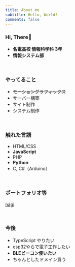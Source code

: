 ```yaml
---
title: About me
subtitle: Hello, World!
comments: false
---
```


### Hi, There👋

- **名電高校 情報科学科 3年**
- **情報システム部**

<br>

### やってること
- ~~モーショングラフィックス~~
- サーバー構築
- サイト制作
- システム制作

<br>

### 触れた言語
- HTML/CSS
- **JavaScript**
- PHP
- **Python**
- C, C#（Arduino）

<br>

### ポートフォリオ等
[nagi](nagi65536.ddns.net)

<br>

### 今後
- TypeScript やりたい
- esp32やらで電子工作したい
- **BLEビーコン使いたい**
- ちゃんとしたドメイン買う
